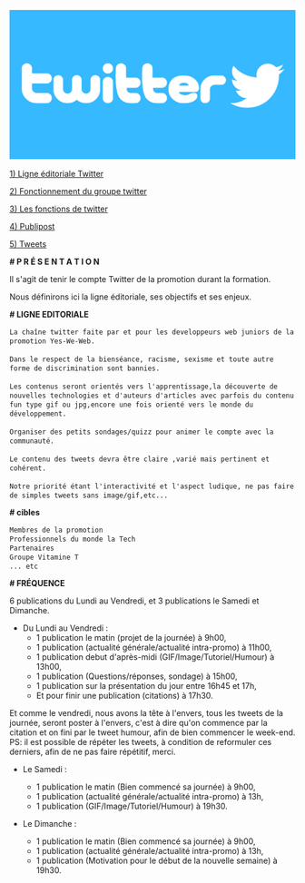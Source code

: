 ![image_twitter](image/twitter-logo.jpg)

[1) Ligne éditoriale Twitter](https://github.com/yes-we-web/twitter/blob/master/Documents/ligne_editoriale_twitter%20.pdf)

[2) Fonctionnement du groupe twitter](https://github.com/yes-we-web/twitter/blob/master/Documents/Fonctionnement%20du%20groupe%20Twitter.pdf)

[3) Les fonctions de twitter](https://github.com/yes-we-web/twitter/blob/master/Documents/twitter-fonctions.md)


[4) Publipost](https://github.com/yes-we-web/twitter/blob/master/Documents/publipost.md)

[5) Tweets](https://github.com/yes-we-web/twitter/blob/master/Documents/tweets/tweet)



**# P R É S E N T A T I O N**

Il s'agit de tenir le compte Twitter de la promotion durant la formation.

Nous définirons ici la ligne éditoriale, ses objectifs et ses enjeux.


**# LIGNE EDITORIALE**

    La chaîne twitter faite par et pour les developpeurs web juniors de la promotion Yes-We-Web.

    Dans le respect de la bienséance, racisme, sexisme et toute autre forme de discrimination sont bannies.

    Les contenus seront orientés vers l'apprentissage,la découverte de nouvelles technologies et d'auteurs d'articles avec parfois du contenu fun type gif ou jpg,encore une fois orienté vers le monde du  développement.

    Organiser des petits sondages/quizz pour animer le compte avec la communauté.

    Le contenu des tweets devra être claire ,varié mais pertinent et cohérent.

    Notre priorité étant l'interactivité et l'aspect ludique, ne pas faire de simples tweets sans image/gif,etc...

**# cibles**

    Membres de la promotion
    Professionnels du monde la Tech
    Partenaires
    Groupe Vitamine T
    ... etc

**# FRÉQUENCE**

6 publications du Lundi au Vendredi, et 3 publications le Samedi et Dimanche.

- Du Lundi au Vendredi :
    - 1 publication le matin (projet de la journée)  à 9h00,  
    - 1 publication (actualité générale/actualité intra-promo) à 11h00,    
    - 1 publication debut d'après-midi (GIF/Image/Tutoriel/Humour) à 13h00,   
    - 1 publication (Questions/réponses, sondage) à 15h00,
    - 1 publication sur la présentation du jour entre 16h45 et 17h,
    - Et pour finir une publication (citations) à 17h30.

Et comme le vendredi, nous avons la tête à l'envers, tous les tweets de la journée, seront poster à l'envers, c'est à dire qu'on commence par la citation et on fini par le tweet humour, afin de bien commencer le week-end.  
PS: il est possible de répéter les tweets, à condition de reformuler ces derniers, afin de ne pas faire répétitif, merci.

- Le Samedi :

    - 1 publication le matin (Bien commencé sa journée) à 9h00,
    - 1 publication (actualité générale/actualité intra-promo) à 13h,
    - 1 publication (GIF/Image/Tutoriel/Humour) à 19h30.
  
- Le Dimanche : 

    - 1 publication le matin (Bien commencé sa journée) à 9h00,
    - 1 publication (actualité générale/actualité intra-promo) à 13h,
    - 1 publication (Motivation pour le début de la nouvelle semaine) à 19h30.




